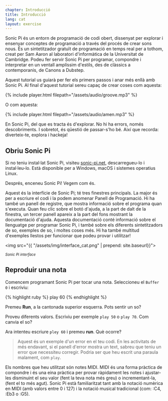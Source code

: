 ```yaml
---
chapter: Introducció
title: Introducció
lang: cat
layout: exercise
---
```


Sonic Pi és un entorn de programació de codi obert, dissenyat per explorar i ensenyar conceptes de programació a través del procés de crear sons nous. És un sintetitzador gratuït de programació en temps real per a tothom, creat per Sam Aaron al laboratori d'informàtica de la Universitat de Cambridge. Podeu fer servir Sonic Pi per programar, compondre i interpretar en un ventall amplíssim d'estils, des de clàssics a contemporanis, de Canons a Dubstep.

Aquest tutorial us guiarà per fer els primers passos i anar més enllà amb Sonic Pi. Al final d'aquest tutorial sereu capaç de crear coses com aquesta:

{% include player.html filepath="/assets/audio/groove.mp3" %}

O com aquesta:

{% include player.html filepath="/assets/audio/amen.mp3" %}

En Sonic Pi, del que es tracta és d'explorar. No hi ha errors, només descobriments. I sobretot, és qüestió de passar-s'ho bé. Així que recorda: diverteix-te, explora i hackeja!

## Obriu Sonic Pi

Si no teniu instal·lat Sonic Pi, visiteu <a href="http://sonic-pi.net/">sonic-pi.net</a>, descarregueu-lo i instal·leu-lo. Està disponible per a Windows, macOS i sistemes operatius Linux.

Després, enceneu Sonic Pi! Vegem com és.

Aquest és la interfície de Sonic Pi; té tres finestres principals. La major és per a escriure el codi i la podem anomenar Panell de Programació. Hi ha també un panell de registre, que mostra informació sobre el programa quan s'executa. Quan feu clic sobre el botó d'ajuda, a la part de dalt de la finestra, un tercer panell apareix a la part del fons mostrant la documentació d'ajuda. Aquesta documentació conté informació sobre el llenguatge per programar Sonic Pi, i també sobre els diferents sintetitzadors de so, exemples de so, i moltes coses més. Hi ha també multitud d'exemples llestos per funcionar que podeu provar i utilitzar!

 
<img src="{{ "/assets/img/interface_cat.png" | prepend: site.baseurl}}">
<p class="center"><small><i>Sonic Pi interface</i></small></p>

## Reproduir una nota

Comencem programant Sonic Pi per tocar una nota. Seleccioneu el `Buffer 0` i escriviu:

{% highlight ruby %}
play 60
{% endhighlight %}

Premeu **Run**, a la cantonada superior esquerra. Pots sentir un so?

Proveu diferents valors. Escriviu per exemple `play 50` o `play 70`. Com canvia el so?


Ara intenteu escriure `pley 60` i premeu **run**. Què ocorre?

> Aquest és un exemple d'un error en el teu codi. En les activitats de més endavant, si el panell d'error mostra un text, sabreu que teniu un error que necessiteu corregir. Podria ser que heu escrit una paraula malament, com `play`.


Els nombres que heu utilitzat són notes MIDI. MIDI és una forma pràctica de compondre i és una eina pràctica per provar ràpidament les notes i ajustar-les disminuint el seu valor (fent la teva nota més greu) o incrementant-la, (fent el to més agut). Sonic Pi està familiaritzat tant amb la notació numèrica en MIDI (amb valors entre 0 i 127) i la notació musical tradicional (com: :C4, :Eb3 o :G5).

